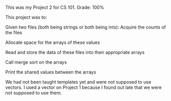 This was my Project 2 for CS 101. 
Grade: 100%

This project was to:

Given two files (both being strings or both being ints):
Acquire the counts of the files

Allocate space for the arrays of these values

Read and store the data of these files into their appropriate arrays

Call merge sort on the arrays

Print the shared values between the arrays

We had not been taught templates yet and were not supposed to use vectors.
I used a vector on Project 1 because I found out late that we were not supposed to use them.


